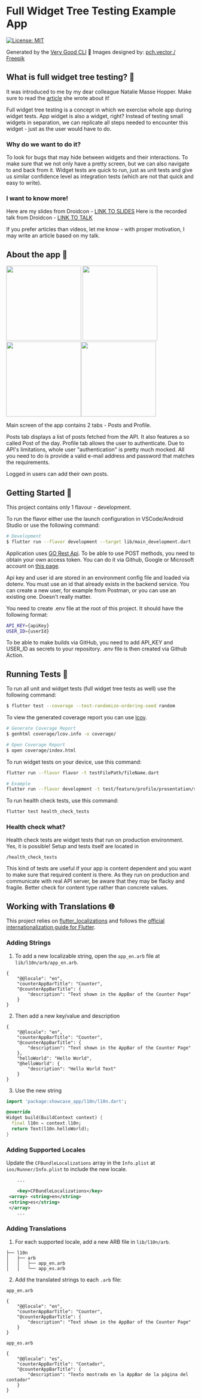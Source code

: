 
# Full Widget Tree Testing Example App

[![License: MIT][license_badge]][license_link]

Generated by the [Very Good CLI][very_good_cli_link] 🤖
Images designed by: [pch.vector / Freepik][vector_images_link]

## What is full widget tree testing? 🌳
It was introduced to me by my dear colleague Natalie Masse Hopper. Make sure to read the [article][natalie_article_link] she wrote about it!

Full widget tree testing is a concept in which we exercise whole app during widget tests. App widget is also a widget, right? Instead of testing small widgets in separation, we can replicate all steps needed to encounter this widget - just as the user would have to do.

### Why do we want to do it?

To look for bugs that may hide between widgets and their interactions. To make sure that we not only have a pretty screen, but we can also navigate to and back from it. Widget tests are quick to run, just as unit tests and give us similar confidence level as integration tests (which are not that quick and easy to write).

### I want to know more!
Here are my slides from Droidcon - [LINK TO SLIDES][droidcon_slides]
Here is the recorded talk from Droidcon - [LINK TO TALK][droidcon_recording]

If you prefer articles than videos, let me know - with proper motivation, I may write an article based on my talk.


## About the app 📝
<img width="200" src="https://alicjaogonowska.pl/wp-content/uploads/2022/10/posts.png"/>         <img width="200" src="https://alicjaogonowska.pl/wp-content/uploads/2022/10/add_post.png"/><img width="200" src="https://alicjaogonowska.pl/wp-content/uploads/2022/10/login.png"/><img width="200" src="https://alicjaogonowska.pl/wp-content/uploads/2022/10/welcome.png"/>

Main screen of the app contains 2 tabs - Posts and Profile.

Posts tab displays a list of posts fetched from the API. It also features a so called Post of the day.
Profile tab allows the user to authenticate. Due to API's limitations, whole user
"authentication" is pretty much mocked. All you need to do is provide a valid e-mail address and password that matches the requirements.

Logged in users can add their own posts.

## Getting Started 🚀

This project contains only 1 flavour - development.

To run the flavor either use the launch configuration in VSCode/Android Studio or use the following command:

```sh
# Development
$ flutter run --flavor development --target lib/main_development.dart
```

Application uses [GO Rest Api][go_rest_api_link]. To be able to use POST methods, you need to
obtain your own access token. You can do it via Github, Google or Microsoft account on [this  page][go_rest_login_link].

Api key and user id are stored in an environment config file and loaded via dotenv. You must use an id that already exists in the backend service. You can create a new user, for example from Postman, or you can use an existing one. Doesn't really matter.

You need to create .env file at the root of this project. It should have the following format:

```sh
API_KEY={apiKey}
USER_ID={userId}
```

To be able to make builds via GitHub, you need to add API_KEY and USER_ID as secrets to your repository. .env file is then created via Github Action.


## Running Tests 🧪
To run all unit and widget tests (full widget tree tests as well) use the following command:

```sh
$ flutter test --coverage --test-randomize-ordering-seed random
```

To view the generated coverage report you can use [lcov](https://github.com/linux-test-project/lcov).

```sh
# Generate Coverage Report
$ genhtml coverage/lcov.info -o coverage/

# Open Coverage Report
$ open coverage/index.html
```

To run widget tests on your device, use this command:
```sh
flutter run --flavor flavor -t testFilePath/fileName.dart

# Example
flutter run --flavor development -t test/feature/profile/presentation/screen/profile_screen_test.dart
```

To run health check tests, use this command:
```sh
flutter test health_check_tests
```
### Health check what?
Health check tests are widget tests that run on production environment. Yes, it is possible! Setup and tests itself are located in
```
/health_check_tests
```
This kind of tests are useful if your app is content dependent and you want to make sure that required content is there. As they run on production and communicate with real API server, be aware that they may be flacky and fragile. Better check for content type rather than concrete values.
## Working with Translations 🌐

This project relies on [flutter_localizations][flutter_localizations_link] and follows the [official internationalization guide for Flutter][internationalization_link].

### Adding Strings

1. To add a new localizable string, open the `app_en.arb` file at `lib/l10n/arb/app_en.arb`.

```arb
{
    "@@locale": "en",
    "counterAppBarTitle": "Counter",
    "@counterAppBarTitle": {
        "description": "Text shown in the AppBar of the Counter Page"
    }
}
```

2. Then add a new key/value and description

```arb
{
    "@@locale": "en",
    "counterAppBarTitle": "Counter",
    "@counterAppBarTitle": {
        "description": "Text shown in the AppBar of the Counter Page"
    },
    "helloWorld": "Hello World",
    "@helloWorld": {
        "description": "Hello World Text"
    }
}
```

3. Use the new string

```dart
import 'package:showcase_app/l10n/l10n.dart';

@override
Widget build(BuildContext context) {
  final l10n = context.l10n;
  return Text(l10n.helloWorld);
}
```

### Adding Supported Locales

Update the `CFBundleLocalizations` array in the `Info.plist` at `ios/Runner/Info.plist` to include the new locale.

```xml
    ...

    <key>CFBundleLocalizations</key>
 <array> <string>en</string>
 <string>es</string>
 </array>
    ...
```

### Adding Translations

1. For each supported locale, add a new ARB file in `lib/l10n/arb`.

```
├── l10n
│   ├── arb
│   │   ├── app_en.arb
│   │   └── app_es.arb
```

2. Add the translated strings to each `.arb` file:

`app_en.arb`

```arb
{
    "@@locale": "en",
    "counterAppBarTitle": "Counter",
    "@counterAppBarTitle": {
        "description": "Text shown in the AppBar of the Counter Page"
    }
}
```

`app_es.arb`

```arb
{
    "@@locale": "es",
    "counterAppBarTitle": "Contador",
    "@counterAppBarTitle": {
        "description": "Texto mostrado en la AppBar de la página del contador"
    }
}
```


[flutter_localizations_link]: https://api.flutter.dev/flutter/flutter_localizations/flutter_localizations-library.html
[internationalization_link]: https://flutter.dev/docs/development/accessibility-and-localization/internationalization
[license_badge]: https://img.shields.io/badge/license-MIT-blue.svg
[license_link]: https://opensource.org/licenses/MIT
[very_good_cli_link]: https://github.com/VeryGoodOpenSource/very_good_cli
[go_rest_api_link]: https://gorest.co.in
[go_rest_login_link]: https://gorest.co.in/consumer/login
[vector_images_link]: http://www.freepik.com
[natalie_article_link]:https://cogitas.net/unleash-full-power-flutter-widget-tests/
[droidcon_slides]:https://docs.google.com/presentation/d/1oOUcf8XrI_IN5VJXp9bEHLNcz8idp4Xu_OFFXoqcUYI/edit?usp=sharing
[droidcon_recording]:https://www.droidcon.com/2022/11/15/lets-test-the-full-widget-tree/

